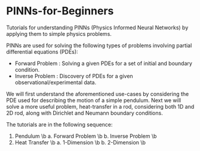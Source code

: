 # PINNs-for-Beginners
Tutorials for understanding PINNs (Physics Informed Neural Networks) by applying them to simple physics problems.

PINNs are used for solving the following types of problems involving partial differential equations (PDEs):
- Forward Problem : Solving a given PDEs for a set of initial and boundary condition.
- Inverse Problem : Discovery of PDEs for a given observational/experimental data.

We will first understand the aforementioned use-cases by considering the PDE used for describing the motion of a simple pendulum.
Next we will solve a more useful problem, heat-transfer in a rod, considering both 1D and 2D rod, along with Dirichlet and Neumann boundary conditions.

The tutorials are in the following sequence:
1. Pendulum \b
  a. Forward Problem \b
  b. Inverse Problem \b
2. Heat Transfer \b
  a. 1-Dimension \b
  b. 2-Dimension \b
